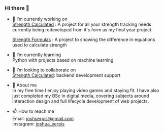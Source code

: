 ### Hi there 👋

<!--
**Styrle/Styrle** is a ✨ _special_ ✨ repository because its `README.md` (this file) appears on your GitHub profile.

Here are some ideas to get you started:
-->  

- 🔭 I’m currently working on  
[Strength Calculated](https://github.com/Styrle/Strength-calculated)
: A project for all your strength tracking needs
currently being redeveloped from it's form as my final year project.  

  [Strength Formulas](https://github.com/Styrle/Strength-formulas)
: A project to showing the difference in equations used to calculate strength  

- 🌱 I’m currently learning  
Python with projects based on machine learning
- 👯 I’m looking to collaborate on  
[Strength Calculated](https://github.com/Styrle/Strength-calculated): backend development support
- 💬 About me  
In my free time I enjoy playing video games and staying fit. I have also just completed my BSc in digital media, covering subjects around interaction design and full lifecycle development of web projects.
- 📫 How to reach me  
Email: joshserpis@gmail.com  
Instagram: <a href="https://www.instagram.com/joshua_serpis/" target="_blank">joshua_serpis</a>
